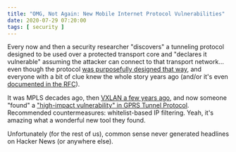 ```yaml
---
title: "OMG, Not Again: New Mobile Internet Protocol Vulnerabilities"
date: 2020-07-29 07:20:00
tags: [ security ]
---
```

Every now and then a security researcher "discovers" a tunneling protocol designed to be used over a protected transport core and "declares it vulnerable" assuming the attacker can connect to that transport network... even though the protocol [was purposefully designed that way](https://blog.ipspace.net/2015/04/omg-vxlan-encapsulation-has-no-security.html), and everyone with a bit of clue knew the whole story years ago (and/or it's even [documented in the RFC](https://tools.ietf.org/html/rfc7348#section-7)).

It was MPLS decades ago, then [VXLAN a few years ago](https://blog.ipspace.net/2018/11/omg-vxlan-is-still-insecure.html), and now someone "found" a ["high-impact vulnerability" in GPRS Tunnel Protocol](https://thehackernews.com/2020/06/mobile-internet-hacking.html). Recommended countermeasures: whitelist-based IP filtering. Yeah, it's amazing what a wonderful new tool they found.

Unfortunately (for the rest of us), common sense never generated headlines on Hacker News (or anywhere else).